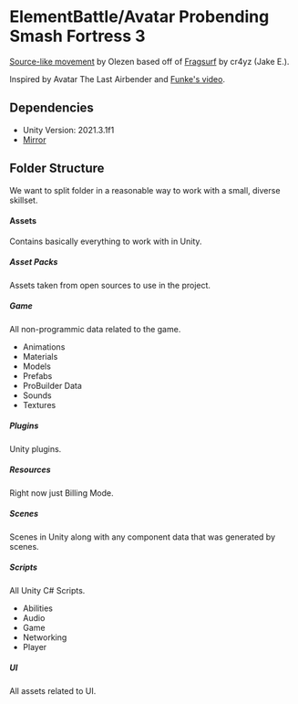 # ElementBattle/Avatar Probending Smash Fortress 3

[Source-like movement](https://github.com/Olezen/UnitySourceMovement) by Olezen based off of [Fragsurf](https://github.com/AwesomeX/Fragsurf-Character-Controller/) by cr4yz (Jake E.).

Inspired by Avatar The Last Airbender and [Funke's video](https://www.youtube.com/watch?v=bJEy09Sm37Y).

## Dependencies

- Unity Version: 2021.3.1f1
- [Mirror](https://mirror-networking.com/)

## Folder Structure
We want to split folder in a reasonable way to work with a small, diverse skillset.
#### Assets
Contains basically everything to work with in Unity.
##### Asset Packs
Assets taken from open sources to use in the project.
##### Game
All non-programmic data related to the game.
- Animations
- Materials
- Models
- Prefabs
- ProBuilder Data
- Sounds
- Textures

##### Plugins
Unity plugins.

##### Resources
Right now just Billing Mode.

##### Scenes
Scenes in Unity along with any component data that was generated by scenes.

##### Scripts
All Unity C# Scripts.

- Abilities
- Audio
- Game
- Networking
- Player


##### UI
All assets related to UI.
